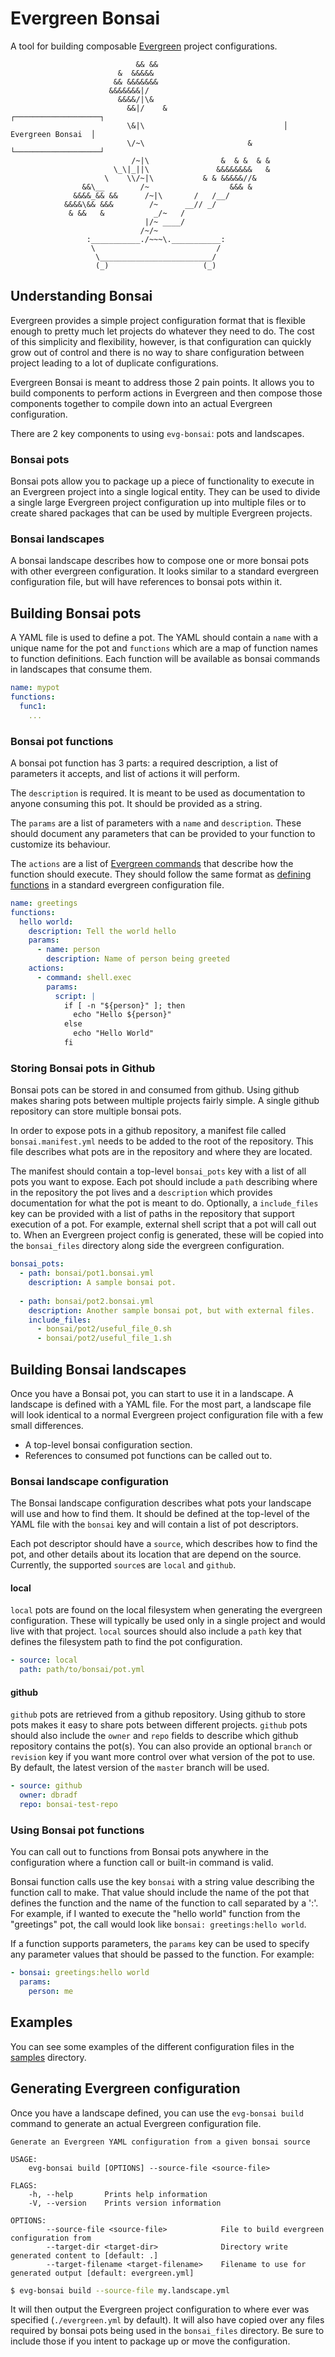 # Evergreen Bonsai

A tool for building composable [Evergreen](https://github.com/evergreen-ci/evergreen) project configurations.


                                && &&
                            &  &&&&&
                           && &&&&&&&
                          &&&&&&&|/
                            &&&&/|\&
                              &&|/    &                          ┌───────────────────┐
                              \&|\                               │ Evergreen Bonsai  │
                              \/~\                       &       └───────────────────┘
                               /~|\                &  & &  & &
                           \_\|_||\               &&&&&&&&   &
                         \    \\/~|\           & & &&&&&//&
                    &&\__        /~                  &&& &
                  &&&&_&& &&      /~|\       /   /__/
                &&&&\&& &&&        /~      __// _/
                 & &&   &           _/~   /
                                  |/~ ____/
                                 /~/~
                     :___________./~~~\.___________:
                      \                           /
                       \_________________________/
                       (_)                     (_)


## Understanding Bonsai

Evergreen provides a simple project configuration format that is flexible enough to 
pretty much let projects do whatever they need to do. The cost of this simplicity and flexibility, 
however, is that configuration can quickly grow out of control and there is no way to share
configuration between project leading to a lot of duplicate configurations.

Evergreen Bonsai is meant to address those 2 pain points. It allows you to build components to
perform actions in Evergreen and then compose those components together to compile down into
an actual Evergreen configuration.

There are 2 key components to using `evg-bonsai`: pots and landscapes.

### Bonsai pots

Bonsai pots allow you to package up a piece of functionality to execute in an Evergreen project into
a single logical entity. They can be used to divide a single large Evergreen project configuration up
into multiple files or to create shared packages that can be used by multiple Evergreen projects.

### Bonsai landscapes

A bonsai landscape describes how to compose one or more bonsai pots with other evergreen configuration.
It looks similar to a standard evergreen configuration file, but will have references to bonsai pots 
within it.

## Building Bonsai pots

A YAML file is used to define a pot. The YAML should contain a `name` with a unique name for the pot and
`functions` which are a map of function names to function definitions. Each function will be available
as bonsai commands in landscapes that consume them.

```yaml
name: mypot
functions:
  func1:
    ...
```

### Bonsai pot functions

A bonsai pot function has 3 parts: a required description, a list of parameters it accepts, and list of actions
it will perform.

The `description` is required. It is meant to be used as documentation to anyone consuming this pot. It should be 
provided as a string.

The `params` are a list of parameters with a `name` and `description`. These should document any parameters that
can be provided to your function to customize its behaviour. 

The `actions` are a list of [Evergreen commands](https://github.com/evergreen-ci/evergreen/wiki/Project-Commands) 
that describe how the function should execute. They should follow the same format as 
[defining functions](https://github.com/evergreen-ci/evergreen/wiki/Project-Configuration-Files#functions) in
a standard evergreen configuration file.

```yaml
name: greetings
functions:
  hello world:
    description: Tell the world hello
    params:
      - name: person
        description: Name of person being greeted
    actions:
      - command: shell.exec
        params:
          script: |
            if [ -n "${person}" ]; then 
              echo "Hello ${person}"
            else 
              echo "Hello World"
            fi
```

### Storing Bonsai pots in Github

Bonsai pots can be stored in and consumed from github. Using github makes sharing pots between multiple projects
fairly simple. A single github repository can store multiple bonsai pots. 

In order to expose pots in a github repository, a manifest file called `bonsai.manifest.yml` needs to be added 
to the root of the repository. This file describes what pots are in the repository and where they are located.

The manifest should contain a top-level `bonsai_pots` key with a list of all pots you want to expose. Each pot
should include a `path` describing where in the repository the pot lives and a `description` which provides documentation
for what the pot is meant to do. Optionally, a `include_files` key can be provided with a list of paths in the
repository that support execution of a pot. For example, external shell script that a pot will call out to. When 
an Evergreen project config is generated, these will be copied into the `bonsai_files` directory along side the
evergreen configuration.

```yaml
bonsai_pots:
  - path: bonsai/pot1.bonsai.yml
    description: A sample bonsai pot.
    
  - path: bonsai/pot2.bonsai.yml
    description: Another sample bonsai pot, but with external files.
    include_files:
      - bonsai/pot2/useful_file_0.sh
      - bonsai/pot2/useful_file_1.sh
```

## Building Bonsai landscapes

Once you have a Bonsai pot, you can start to use it in a landscape. A landscape is defined with a YAML file.
For the most part, a landscape file will look identical to a normal Evergreen project configuration file with 
a few small differences.

* A top-level bonsai configuration section.
* References to consumed pot functions can be called out to.

### Bonsai landscape configuration

The Bonsai landscape configuration describes what pots your landscape will use and how to find them. It should
be defined at the top-level of the YAML file with the `bonsai` key and will contain a list of pot descriptors.

Each pot descriptor should have a `source`, which describes how to find the pot, and other details about its location
that are depend on the source. Currently, the supported `source`s are `local` and `github`.

#### local

`local` pots are found on the local filesystem when generating the evergreen configuration. These will typically be
used only in a single project and would live with that project. `local` sources should also include a `path` key
that defines the filesystem path to find the pot configuration.
  
```yaml
- source: local
  path: path/to/bonsai/pot.yml
```

#### github

`github` pots are retrieved from a github repository. Using github to store pots makes it easy to share pots between
different projects. `github` pots should also include the `owner` and `repo` fields to describe which github repository
contains the pot(s). You can also provide an optional `branch` or `revision` key if you want more control over what
version of the pot to use. By default, the latest version of the `master` branch will be used.

```yaml
- source: github
  owner: dbradf
  repo: bonsai-test-repo
```

### Using Bonsai pot functions

You can call out to functions from Bonsai pots anywhere in the configuration where a function call or built-in
command is valid.

Bonsai function calls use the key `bonsai` with a string value describing the function call to make. That value should
include the name of the pot that defines the function and the name of the function to call separated by a ':'. For example,
if I wanted to execute the "hello world" function from the "greetings" pot, the call would look like 
`bonsai: greetings:hello world`.

If a function supports parameters, the `params` key can be used to specify any parameter values that should be passed
to the function. For example:

```yaml
- bonsai: greetings:hello world
  params:
    person: me
```

## Examples

You can see some examples of the different configuration files in the [samples](samples/) directory.

## Generating Evergreen configuration

Once you have a landscape defined, you can use the `evg-bonsai build` command to generate an actual Evergreen
configuration file.

```
Generate an Evergreen YAML configuration from a given bonsai source

USAGE:
    evg-bonsai build [OPTIONS] --source-file <source-file>

FLAGS:
    -h, --help       Prints help information
    -V, --version    Prints version information

OPTIONS:
        --source-file <source-file>            File to build evergreen configuration from
        --target-dir <target-dir>              Directory write generated content to [default: .]
        --target-filename <target-filename>    Filename to use for generated output [default: evergreen.yml]
```

```bash
$ evg-bonsai build --source-file my.landscape.yml
```

It will then output the Evergreen project configuration to where ever was specified (`./evergreen.yml` by default). It 
will also have copied over any files required by bonsai pots being used in the `bonsai_files` directory. Be sure to
include those if you intent to package up or move the configuration.
